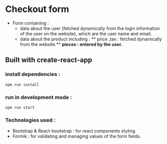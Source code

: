 # Checkout form

- Form containing :
  - data about the user (fetched dynamically from the login information of the user on the website), which are the user name and email.
  - data about the product including :
    ** price ,tax : fetched dynamically from the website.**
    **pieces : entered by the user.**

## Built with create-react-app

### install dependencies :

```
npm run install
```

### run in development mode :

```
npm run start
```

### Technologies used :

- Bootstrap & React-bootstrap : for react components styling.
- Formik : for validating and managing values of the form fields.

